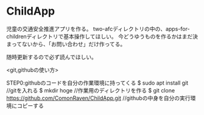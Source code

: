 # ChildApp
児童の交通安全推進アプリを作る。
two-afcディレクトリの中の、apps-for-childrenディレクトリで基本操作してほしい。
今どうゆうものを作るかはまだ決まってないから、「お問い合わせ」だけ作ってる。

随時更新するので必ず読んでほしい。

<git,githubの使い方>

STEP0:githubのコードを自分の作業環境に持ってくる
$ sudo apt install git //gitを入れる
$ mkdir hoge //作業用のディレクトリを作る
$ git clone https://github.com/ComonRaven/ChildApp.git //githubの中身を自分の実行環境にコピーする
